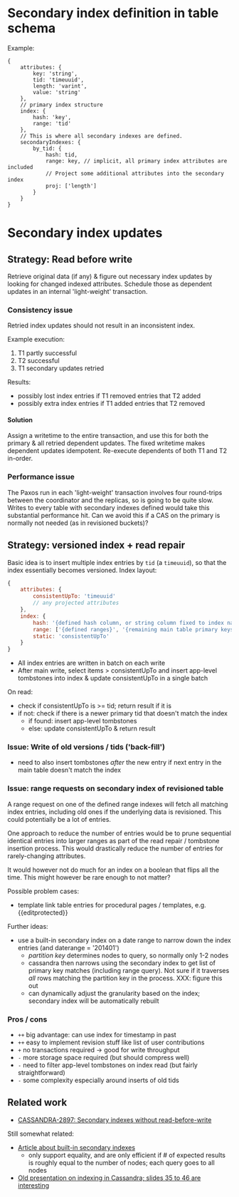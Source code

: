 # Secondary index definition in table schema
Example:
```javascrip
{
    attributes: {
        key: 'string',
        tid: 'timeuuid',
        length: 'varint',
        value: 'string'
    },
    // primary index structure
    index: {
        hash: 'key',
        range: 'tid'
    },
    // This is where all secondary indexes are defined.
    secondaryIndexes: {
        by_tid: {
            hash: tid,
            range: key, // implicit, all primary index attributes are included
            // Project some additional attributes into the secondary index
            proj: ['length']
        }
    }
}
```

# Secondary index updates
## Strategy: Read before write
Retrieve original data (if any) & figure out necessary index updates by
looking for changed indexed attributes. Schedule those as dependent updates in
an internal 'light-weight' transaction.

### Consistency issue
Retried index updates should not result in an inconsistent index.

Example execution:

1. T1 partly successful
2. T2 successful
3. T1 secondary updates retried

Results:
- possibly lost index entries if T1 removed entries that T2 added
- possibly extra index entries if T1 added entries that T2 removed

#### Solution
Assign a writetime to the entire transaction, and use this for
both the primary & all retried dependent updates. The fixed writetime makes
dependent updates idempotent. Re-execute dependents of both T1 and T2
in-order.
    
### Performance issue
The Paxos run in each 'light-weight' transaction involves four round-trips
between the coordinator and the replicas, so is going to be quite slow. Writes
to every table with secondary indexes defined would take this substantial
performance hit. Can we avoid this if a CAS on the primary is normally not
needed (as in revisioned buckets)?

## Strategy: versioned index + read repair
Basic idea is to insert multiple index entries by `tid` (a `timeuuid`), so
that the index essentially becomes versioned. Index layout: 
```javascript
{ 
    attributes: {
        consistentUpTo: 'timeuuid'
        // any projected attributes
    }, 
    index: {
        hash: '{defined hash column, or string column fixed to index name}',
        range: ['{defined ranges}', '{remaining main table primary keys}', 'tid'],
        static: 'consistentUpTo'
    }
}
```

- All index entries are written in batch on each write
- After main write, select items > consistentUpTo and insert app-level
  tombstones into index & update consistentUpTo in a single batch

On read:

- check if consistentUpTo is >= tid; return result if it is
- if not: check if there is a newer primary tid that doesn't match the index
    - if found: insert app-level tombstones
    - else: update consistentUpTo & return result

### Issue: Write of old versions / tids ('back-fill')
- need to also insert tombstones *after* the new entry if next entry in the
  main table doesn't match the index

### Issue: range requests on secondary index of revisioned table
A range request on one of the defined range indexes will fetch all matching
index entries, including old ones if the underlying data is revisioned. This
could potentially be a lot of entries.

One approach to reduce the number of entries would be to prune sequential
identical entries into larger ranges as part of the read repair / tombstone
insertion process. This would drastically reduce the number of entries for
rarely-changing attributes.

It would however not do much for an index on a boolean that flips all the
time. This might however be rare enough to not matter?

Possible problem cases:

- template link table entries for procedural pages / templates, e.g.
  {{editprotected}}

Further ideas:
- use a built-in secondary index on a date range to narrow down the index entries
  (and daterange = '201401')
    - *partition key* determines nodes to query, so normally only 1-2 nodes
    - cassandra then narrows using the secondary index to get list of primary
      key matches (including range query). Not sure if it traverses *all* rows
      matching the partition key in the process. XXX: figure this out
    - can dynamically adjust the granularity based on the index; secondary
      index will be automatically rebuilt

### Pros / cons
- `++` big advantage: can use index for timestamp in past
- `++` easy to implement revision stuff like list of user contributions
- `+` no transactions required -> good for write throughput
- `-` more storage space required (but should compress well)
- `-` need to filter app-level tombstones on index read (but fairly
  straightforward)
- `-` some complexity especially around inserts of old tids

## Related work
- [CASSANDRA-2897: Secondary indexes without read-before-write](https://issues.apache.org/jira/browse/CASSANDRA-2897)

Still somewhat related:
- [Article about built-in secondary indexes](http://www.wentnet.com/blog/?p=77)
    - only support equality, and are only efficient if # of expected results
      is roughly equal to the number of nodes; each query goes to all nodes
- [Old presentation on indexing in Cassandra; slides 35 to 46 are
  interesting](http://www.slideshare.net/edanuff/indexing-in-cassandra)
